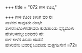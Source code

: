 +++
title = "072 ಗೌಳ ಕೊಙ್ಕ"

+++
ಗೌಳ ಕೊಂಕ ಕಳಿಂಗ ವರ ನೇ  
ಪಾಳಕದ ರಾವುತರು ರಣಭೇ  
ತಾಳರಣಲೊಳಗಡಗಿದರು ಕುರುಪಾಂಡು ಸೈನ್ಯದೊಳು  
ಹೇಳಲಳವಲ್ಲುಭಯದಲಿ ಹೇ  
ರಾಳ ಕಾಳೆಗ ಹಿರಿದು ಕಿರಿದೆನೆ  
ಹೇಳುವೆನು ಬವರಕ್ಕೆ ಬಂದುದು ಮತ್ತಗಜಸೇನೆ     ॥72॥
